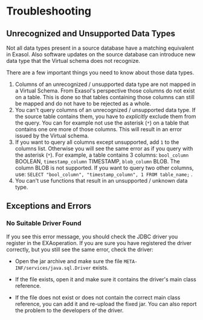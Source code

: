 # Troubleshooting

## Unrecognized and Unsupported Data Types

Not all data types present in a source database have a matching equivalent in Exasol. Also software updates on the source database can introduce new data type that the Virtual schema does not recognize.

There are a few important things you need to know about those data types.

1. Columns of an unrecognized / unsupported data type are not mapped in a Virtual Schema. From Exasol's perspective those columns do not exist on a table. This is done so that tables containing those columns can still be mapped and do not have to be rejected as a whole.
2. You can't query columns of an unrecognized / unsupported data type. If the source table contains them, you have to *explicitly* exclude them from the query. You can for example not use the asterisk (`*`) on a table that contains one ore more of those columns. This will result in an error issued by the Virtual schema.
3. If you want to query all columns except unsupported, add `1` to the columns list. Otherwise you will see the same error as if you query with the asterisk (`*`).
    For example, a table contains 3 columns: `bool_column` BOOLEAN, `timestamp_column` TIMESTAMP, `blob_column` BLOB. The column BLOB is not supported. If you want to query two other columns, use: `SELECT "bool_column", "timestamp_column", 1 FROM table_name;` .
4. You can't use functions that result in an unsupported / unknown data type.  

## Exceptions and Errors

### No Suitable Driver Found

If you see this error message, you should check the JDBC driver you register in the EXAoperation.
If you are sure you have registered the driver correctly, but you still see the same error, check the driver:

* Open the jar archive and make sure the file `META-INF/services/java.sql.Driver` exists. 

*  If the file exists, open it and make sure it contains the driver's main class reference.

* If the file does not exist or does not contain the correct main class reference, you can add it and re-upload the fixed jar.
  You can also report the problem to the developers of the driver.